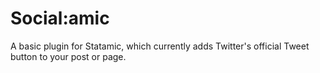 Social:amic
===========

A basic plugin for Statamic, which currently adds Twitter's official Tweet button to your post or page.